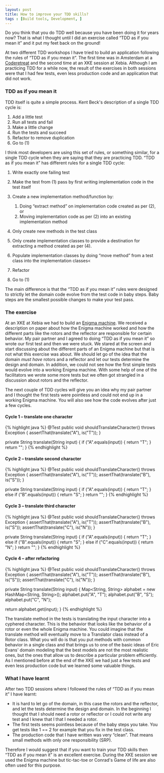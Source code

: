 ```yaml
---
layout: post
title: How to improve your TDD skills?
tags : [Build tools, Development, ]
---
```


Do you think that you do TDD well because you have been doing it for years now? That is what I thought until I did an exercise called “TDD as if you mean it” and it put my feet back on the ground!

At two different TDD workshops I have tried to build an application following the rules of  “TDD as if you mean it”. The first time was in Amsterdam at a <a href="http://coderetreat.org/about" target="_blank">Coderetreat</a> and the second time at an XKE session at Xebia. Although I am practicing TDD for a while now, the result of the exercises in both sessions were that I had few tests, even less production code and an application that did not work.

### TDD as if you mean it
TDD itself is quite a simple process. Kent Beck's description of a single TDD cycle is:

1. Add a little test
2. Run all tests and fail
3. Make a little change
4. Run the tests and succeed
5. Refactor to remove duplication
6. Go to (1)

I think most developers are using this set of rules, or something similar, for a single TDD cycle when they are saying that they are practicing TDD. “TDD as if you mean it” has different rules for a single TDD cycle:


1. Write exactly one failing test
2. Make the test from (1) pass by first writing implementation code in the test itself
3. Create a new implementation method/function by:

   1. Doing “extract method” on implementation code created as per (2), or
   2. Moving implementation code as per (2) into an existing implementation method
4. Only create new methods in the test class
5. Only create implementation classes to provide a destination for extracting a method created as per (4).
6. Populate implementation classes by doing “move method” from a test class into the implementation classes<
7. Refactor
8. Go to (1)

The main difference is that the “TDD as if you mean it” rules were designed to strictly let the domain code evolve from the test code in baby steps. Baby steps are the smallest possible changes to make your test pass.

### The exercise
At an XKE at Xebia we had to build an <a href="http://en.wikipedia.org/wiki/Enigma_machine" target="_blank">Enigma machine</a>. We received a description on paper about how the Enigma machine worked and how the different parts like the rotors and the reflector are responsible for certain behavior. My pair partner and I agreed to doing “TDD as if you mean it” so wrote our first test and then we were stuck. We stared at the screen and start discussing about the different parts of an Enigma machine but that is not what this exercise was about. We should let go of the idea that the domain *must have* rotors and a reflector and let our tests determine the design and domain. In addition, we could not see how the first simple tests would evolve into a working Enigma machine. With some help of one of the facilitators we wrote some more tests but we often got strangled in a discussion about rotors and the reflector.

The next couple of TDD cycles will give you an idea why my pair partner and I thought the first tests were pointless and could not end up in a working Enigma machine. You will also see how the code evolves after just a few cycles.

#### Cycle 1 – translate one character
{% highlight java %}
@Test
public void shouldTranslateCharacter() throws Exception {
  assertThat(translate("A"), is("T"));
}

private String translate(String input) {
  if ("A".equals(input)) {
    return "T";
  }
  return "";
}
{% endhighlight %}

#### Cycle 2 – translate second character
{% highlight java %}
@Test
public void shouldTranslateCharacter() throws Exception {
  assertThat(translate("A"), is("T"));
  assertThat(translate("B"), is("S"));
}

private String translate(String input) {
  if ("A".equals(input)) {
    return "T";
  } else if ("B".equals(input)) {
    return "S";
  }
  return "";
}
{% endhighlight %}

#### Cycle 3 – translate third character
{% highlight java %}
@Test
public void shouldTranslateCharacter() throws Exception {
  assertThat(translate("A"), is("T"));
  assertThat(translate("B"), is("S"));
  assertThat(translate("C"), is("N"));
}

private String translate(String input) {
  if ("A".equals(input)) {
    return "T";
  } else if ("B".equals(input)) {
    return "S";
  } else if ("C".equals(input)) {
    return "N";
  }
  return "";
}
{% endhighlight %}

#### Cycle 4 – after refactoring
{% highlight java %}
@Test
public void shouldTranslateCharacter() throws Exception {
  assertThat(translate("A"), is("T"));
  assertThat(translate("B"), is("S"));
  assertThat(translate("C"), is("N"));
}

private String translate(String input) {
  Map<String, String> alphabet = new HashMap<String, String>();
  alphabet.put("A", "T");
  alphabet.put("B", "S");
  alphabet.put("C", "N");

  return alphabet.get(input);
}
{% endhighlight %}

The translate method in the tests is translating the input character into a cyphered character. This is the behavior that looks like the behavior of a rotor or even the whole Enigma machine. You could imagine that the translate method will eventually move to a Translator class instead of a Rotor class. What you will do is that you put methods with common behavior in a single class and that brings us to one of the basic ideas of Eric Evans' domain modeling that the best models are not the most realistic ones, but the ones that allow us to describe a particular problem efficiently. As I mentioned before at the end of the XKE we had just a few tests and even less production code but we learned some valuable things.

### What I have learnt
After two TDD sessions where I followed the rules of “TDD as if you mean it” I have learnt:

* It is hard to let go of the domain, in this case the rotors and the reflector, and let the tests determine the design and domain. In the beginning I thought that I should need a rotor or reflector or I could not write any test and I knew that I that I needed a rotor.
* The first tests seems pointless because of the baby steps you take. You get tests like 1 == 2 for example that you fix in the test class.
* The production code that I have written was very “clean”. That means small methods with only one responsibility (SRP).

Therefore I would suggest that if you want to train your TDD skills then “TDD as if you mean it” is an excellent exercise. During the XKE session we used the Enigma machine but tic-tac-toe or Conrad's Game of life are also often used for this purpose.
